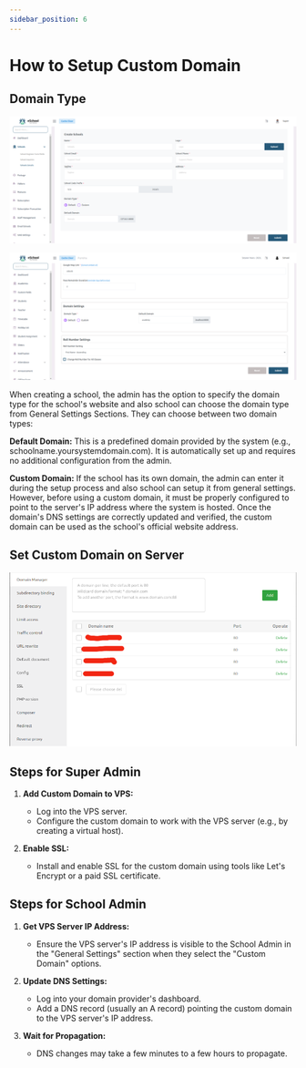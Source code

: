 ```yaml
---
sidebar_position: 6
---
```


# How to Setup Custom Domain

## Domain Type

![e-School SaaS](../static/images/installation/customdomain.png)

![e-School SaaS](../static/images/installation/schoolDomain.png)

When creating a school, the admin has the option to specify the domain type for the school's website and also school can choose the domain type from General Settings Sections. They can choose between two domain types:

**Default Domain:** This is a predefined domain provided by the system (e.g., schoolname.yoursystemdomain.com). It is automatically set up and requires no additional configuration from the admin.

**Custom Domain:** If the school has its own domain, the admin can enter it during the setup process and also school can setup it from general settings. However, before using a custom domain, it must be properly configured to point to the server's IP address where the system is hosted. Once the domain's DNS settings are correctly updated and verified, the custom domain can be used as the school's official website address.

## Set Custom Domain on Server

![e-School SaaS](../static/images/installation/setdomain.png)

## Steps for Super Admin

1. **Add Custom Domain to VPS:**
   - Log into the VPS server.
   - Configure the custom domain to work with the VPS server (e.g., by creating a virtual host).

2. **Enable SSL:**
   - Install and enable SSL for the custom domain using tools like Let's Encrypt or a paid SSL certificate.

## Steps for School Admin

1. **Get VPS Server IP Address:**
   - Ensure the VPS server's IP address is visible to the School Admin in the "General Settings" section when they select the "Custom Domain" options.

2. **Update DNS Settings:**
   - Log into your domain provider's dashboard.
   - Add a DNS record (usually an A record) pointing the custom domain to the VPS server's IP address.

3. **Wait for Propagation:**
   - DNS changes may take a few minutes to a few hours to propagate. 